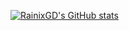 [![RainixGD's GitHub stats](https://github-readme-stats.vercel.app/api?username=RainixGD&count_private=true&show_icons=true&theme=radical)](https://github.com/anuraghazra/github-readme-stats)
